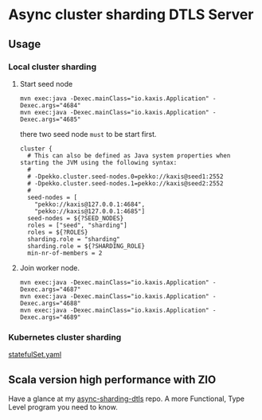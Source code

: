 # Async cluster sharding DTLS Server

## Usage

### Local cluster sharding

1. Start seed node

    ```shell
    mvn exec:java -Dexec.mainClass="io.kaxis.Application" -Dexec.args="4684"
    mvn exec:java -Dexec.mainClass="io.kaxis.Application" -Dexec.args="4685"
    ```

    there two seed node `must` to be start first.

    ```text
    cluster {
      # This can also be defined as Java system properties when starting the JVM using the following syntax:
      #
      # -Dpekko.cluster.seed-nodes.0=pekko://kaxis@seed1:2552
      # -Dpekko.cluster.seed-nodes.1=pekko://kaxis@seed2:2552
      #
      seed-nodes = [
        "pekko://kaxis@127.0.0.1:4684",
        "pekko://kaxis@127.0.0.1:4685"]
      seed-nodes = ${?SEED_NODES}
      roles = ["seed", "sharding"]
      roles = ${?ROLES}
      sharding.role = "sharding"
      sharding.role = ${?SHARDING_ROLE}
      min-nr-of-members = 2
    ```

2. Join worker node.

    ```shell
    mvn exec:java -Dexec.mainClass="io.kaxis.Application" -Dexec.args="4687"
    mvn exec:java -Dexec.mainClass="io.kaxis.Application" -Dexec.args="4688"
    mvn exec:java -Dexec.mainClass="io.kaxis.Application" -Dexec.args="4689"
    ```

### Kubernetes cluster sharding

  [statefulSet.yaml](kubernetes/statefulSet.yaml)

## Scala version high performance with ZIO

  Have a glance at my [async-sharding-dtls](https://github.com/barudisshu/async-sharding-dtls) repo. A more Functional,
  Type Level program you need to know.
